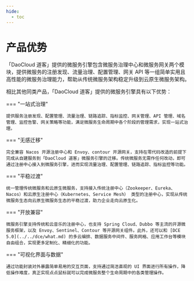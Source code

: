 ```yaml
---
hide:
  - toc
---
```


# 产品优势

「DaoCloud 道客」提供的微服务引擎包含微服务治理中心和微服务网关两个模块，提供微服务的注册发现、流量治理、配置管理、网关 API 等一组简单实用且高性能的微服务治理能力，帮助从传统微服务架构稳定升级到云原生微服务架构。

相比其他同类产品，「DaoCloud 道客」提供的微服务引擎具有以下优势：

=== "一站式治理"

    提供服务注册发现、配置管理、流量治理、链路追踪、指标监控、网关管理、API 管理、域名管理、监控告警、网关策略等功能，满足微服务生命周期中各个阶段的管理需求，实现一站式治理。

=== "无感迁移"

    完全兼容 Nacos 开源注册中心和 Envoy、contour 开源网关，支持在零代码改造的前提下完成从自建服务到「DaoCloud 道客」微服务引擎的迁移。传统微服务无需作任何改动，即可通过注册中心接入到微服务引擎，进而实现流量治理、配置管理、链路追踪、指标监控等功能。

=== "平稳过渡"

    统一管理传统微服务和云原生微服务，支持接入传统注册中心（Zookeeper、Eureka、Nacos）和云原生注册中心（Kubernetes、Service Mesh） 类型的注册中心，实现从传统微服务生态向云原生微服务生态的平稳过渡，助力企业走向云原生化。

=== "开放兼容"

    微服务引擎支持传统和云音乐的注册中心，也支持 Spring Cloud、Dubbo 等主流的开源微服务框架，以及 Envoy、Sentinel、Contour 等开源网关组件。此外，还可以和 [DCE 5.0](../../dce/what.md) 的多云编排、数据服务中间件、服务网格、应用工作台等模块自由组合，实现更多定制化、精细化的功能。

=== "可视化界面与数据"

    通过功能封装对外暴露简单易用的交互页面，支持通过简洁直观的 UI 界面进行所有操作，降低操作难度，真正实现点点鼠标就可以完成微服务整个生命周期中的各类管理操作。
